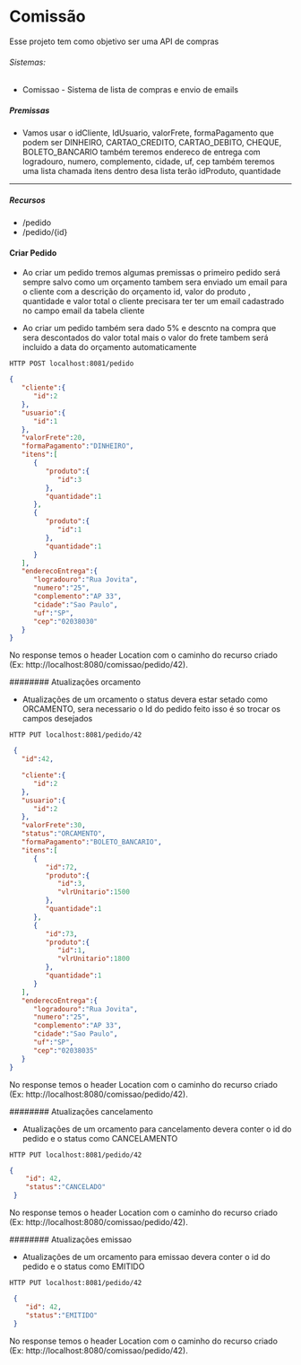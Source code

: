 # Comissão


Esse projeto tem como objetivo ser uma API de compras 


###### Sistemas:
- Comissao - Sistema de lista de compras e envio de emails

##### Premissas
- Vamos usar o idCliente, IdUsuario, valorFrete, formaPagamento que podem ser DINHEIRO, CARTAO_CREDITO, CARTAO_DEBITO, CHEQUE, BOLETO_BANCARIO também teremos endereco de
  entrega com logradouro, numero, complemento, cidade, uf, cep também teremos uma lista 
  chamada itens dentro desa lista terão idProduto, quantidade
---

##### Recursos

 - /pedido
 - /pedido/{id}
 
#### Criar Pedido

- Ao criar um pedido tremos algumas premissas 
  o primeiro pedido será sempre salvo como um orçamento
  tambem sera enviado um email para o cliente com a descrição
  do orçamento id, valor do produto , quantidade e valor total
  o cliente precisara ter ter
  um email cadastrado no campo email da tabela cliente

- Ao criar um pedido também sera dado 5% e descnto na compra
  que sera descontados do valor total mais o valor do frete
  tambem será incluido a data do orçamento
  automaticamente

```shell
HTTP POST localhost:8081/pedido
```
```json
{  
   "cliente":{  
      "id":2
   },
   "usuario":{  
      "id":1
   },
   "valorFrete":20,
   "formaPagamento":"DINHEIRO",
   "itens":[  
      {  
         "produto":{  
            "id":3
         },
         "quantidade":1
      },
      {  
         "produto":{  
            "id":1
         },
         "quantidade":1
      }
   ],
   "enderecoEntrega":{  
      "logradouro":"Rua Jovita",
      "numero":"25",
      "complemento":"AP 33",
      "cidade":"Sao Paulo",
      "uf":"SP",
      "cep":"02038030"
   }
}
```
No response temos o header Location com o caminho do recurso criado (Ex: http://localhost:8080/comissao/pedido/42).

######## Atualizações orcamento

- Atualizações de um orcamento o status devera estar setado como ORCAMENTO,
  sera necessario o Id do pedido feito isso é so trocar os campos desejados

```shell
HTTP PUT localhost:8081/pedido/42
```
```json
 {  
   "id":42,

   "cliente":{  
      "id":2
   },
   "usuario":{  
      "id":2
   },
   "valorFrete":30,
   "status":"ORCAMENTO",
   "formaPagamento":"BOLETO_BANCARIO",
   "itens":[  
      {  
         "id":72,
         "produto":{  
            "id":3,
            "vlrUnitario":1500
         },
         "quantidade":1
      },
      {  
         "id":73,
         "produto":{  
            "id":1,
            "vlrUnitario":1800
         },
         "quantidade":1
      }
   ],
   "enderecoEntrega":{  
      "logradouro":"Rua Jovita",
      "numero":"25",
      "complemento":"AP 33",
      "cidade":"Sao Paulo",
      "uf":"SP",
      "cep":"02038035"
   }
}
```
No response temos o header Location com o caminho do recurso criado (Ex: http://localhost:8080/comissao/pedido/42).

######## Atualizações cancelamento

- Atualizações de um orcamento para cancelamento devera conter o id do pedido e o status como
  CANCELAMENTO

```shell
HTTP PUT localhost:8081/pedido/42
```
```json
{
    "id": 42,
    "status":"CANCELADO"
 }
```
No response temos o header Location com o caminho do recurso criado (Ex: http://localhost:8080/comissao/pedido/42).  


######## Atualizações emissao

- Atualizações de um orcamento para emissao devera conter o id do pedido e o status como
  EMITIDO  

```shell
HTTP PUT localhost:8081/pedido/42
```
```json
 {
    "id": 42,
    "status":"EMITIDO"
 }
```
No response temos o header Location com o caminho do recurso criado (Ex: http://localhost:8080/comissao/pedido/42).



